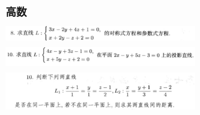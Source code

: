 # 高数

![image-20220416101318569](img/image-20220416101318569.png)

![image-20220416101323954](img/image-20220416101323954.png)











![image-20220418205407603](img/image-20220418205407603.png)